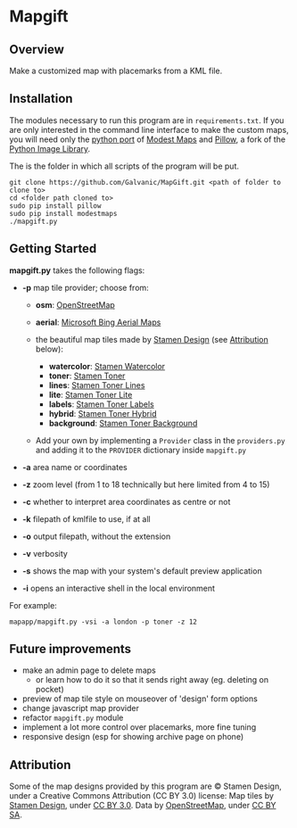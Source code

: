 Mapgift
=======

Overview
--------
Make a customized map with placemarks from a KML file.

Installation
------------
The modules necessary to run this program are in `requirements.txt`. If you are only interested in the command line interface to make the custom maps, you will need only the [python port](https://github.com/stamen/modestmaps-py) of [Modest Maps](https://modestmaps.com) and [Pillow](https://pypi.python.org/pypi/), a fork of the [Python Image Library](https://effbot.org/imagingbook/pil-index.htm).

The <folder to clone to> is the folder in which all scripts of the program will be put.

```shell
git clone https://github.com/Galvanic/MapGift.git <path of folder to clone to>
cd <folder path cloned to>
sudo pip install pillow
sudo pip install modestmaps
./mapgift.py
```

Getting Started
---------------

**mapgift.py** takes the following flags:

- **-p** map tile provider; choose from:

	- **osm**: [OpenStreetMap](http://www.openstreetmap.org/about)
	- **aerial**: [Microsoft Bing Aerial Maps](http://www.microsoft.com/maps/product/features.aspx)
	- the beautiful map tiles made by [Stamen Design](http://stamen.com/) (see [Attribution](#attribution) below):

		- **watercolor**: [Stamen Watercolor](http://maps.stamen.com/watercolor/)
		- **toner**: [Stamen Toner](http://maps.stamen.com/toner/)
		- **lines**: [Stamen Toner Lines](http://maps.stamen.com/toner-lines/)
		- **lite**: [Stamen Toner Lite](http://maps.stamen.com/toner-lite/)
		- **labels**: [Stamen Toner Labels](http://maps.stamen.com/toner-labels/)
		- **hybrid**: [Stamen Toner Hybrid](http://maps.stamen.com/toner-hybrid/)
		- **background**: [Stamen Toner Background](http://maps.stamen.com/toner-background/)

	- Add your own by implementing a `Provider` class in the `providers.py` and adding it to the `PROVIDER` dictionary inside `mapgift.py`

- **-a** area name or coordinates
- **-z** zoom level (from 1 to 18 technically but here limited from 4 to 15)
- **-c** whether to interpret area coordinates as centre or not
- **-k** filepath of kmlfile to use, if at all
- **-o** output filepath, without the extension
- **-v** verbosity
- **-s** shows the map with your system's default preview application
- **-i** opens an interactive shell in the local environment

For example:

```shell
mapapp/mapgift.py -vsi -a london -p toner -z 12
```

Future improvements
-------------------
- make an admin page to delete maps
	- or learn how to do it so that it sends right away (eg. deleting on pocket)
- preview of map tile style on mouseover of 'design' form options
- change javascript map provider
- refactor `mapgift.py` module
- implement a lot more control over placemarks, more fine tuning
- responsive design (esp for showing archive page on phone)


Attribution
-----------
Some of the map designs provided by this program are © Stamen Design, under a Creative Commons Attribution (CC BY 3.0) license:
Map tiles by [Stamen Design](http://stamen.com), under [CC BY 3.0](http://creativecommons.org/licenses/by/3.0).
Data by [OpenStreetMap](http://openstreetmap.org), under [CC BY SA](http://creativecommons.org/licenses/by-sa/3.0).